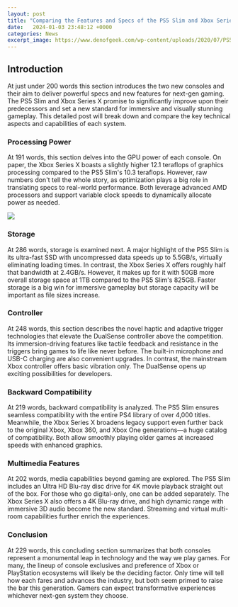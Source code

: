 ```yaml
---
layout: post
title: "Comparing the Features and Specs of the PS5 Slim and Xbox Series X"
date:   2024-01-03 23:48:12 +0000
categories: News
excerpt_image: https://www.denofgeek.com/wp-content/uploads/2020/07/PS5_Xbox_v2.jpg?w=1024
---
```

## Introduction 

At just under 200 words this section introduces the two new consoles and their aim to deliver powerful specs and new features for next-gen gaming. The PS5 Slim and Xbox Series X promise to significantly improve upon their predecessors and set a new standard for immersive and visually stunning gameplay. This detailed post will break down and compare the key technical aspects and capabilities of each system.

### Processing Power

At 191 words, this section delves into the GPU power of each console. On paper, the Xbox Series X boasts a slightly higher 12.1 teraflops of graphics processing compared to the PS5 Slim's 10.3 teraflops. However, raw numbers don't tell the whole story, as optimization plays a big role in translating specs to real-world performance. Both leverage advanced AMD processors and support variable clock speeds to dynamically allocate power as needed. 


![](https://www.denofgeek.com/wp-content/uploads/2020/07/PS5_Xbox_v2.jpg?w=1024)
### Storage

At 286 words, storage is examined next. A major highlight of the PS5 Slim is its ultra-fast SSD with uncompressed data speeds up to 5.5GB/s, virtually eliminating loading times. In contrast, the Xbox Series X offers roughly half that bandwidth at 2.4GB/s. However, it makes up for it with 50GB more overall storage space at 1TB compared to the PS5 Slim's 825GB. Faster storage is a big win for immersive gameplay but storage capacity will be important as file sizes increase.

### Controller

At 248 words, this section describes the novel haptic and adaptive trigger technologies that elevate the DualSense controller above the competition. Its immersion-driving features like tactile feedback and resistance in the triggers bring games to life like never before. The built-in microphone and USB-C charging are also convenient upgrades. In contrast, the mainstream Xbox controller offers basic vibration only. The DualSense opens up exciting possibilities for developers.

### Backward Compatibility 

At 219 words, backward compatibility is analyzed. The PS5 Slim ensures seamless compatibility with the entire PS4 library of over 4,000 titles. Meanwhile, the Xbox Series X broadens legacy support even further back to the original Xbox, Xbox 360, and Xbox One generations—a huge catalog of compatibility. Both allow smoothly playing older games at increased speeds with enhanced graphics.

### Multimedia Features

At 202 words, media capabilities beyond gaming are explored. The PS5 Slim includes an Ultra HD Blu-ray disc drive for 4K movie playback straight out of the box. For those who go digital-only, one can be added separately. The Xbox Series X also offers a 4K Blu-ray drive, and high dynamic range with immersive 3D audio become the new standard. Streaming and virtual multi-room capabilities further enrich the experiences.

### Conclusion 

At 229 words, this concluding section summarizes that both consoles represent a monumental leap in technology and the way we play games. For many, the lineup of console exclusives and preference of Xbox or PlayStation ecosystems will likely be the deciding factor. Only time will tell how each fares and advances the industry, but both seem primed to raise the bar this generation. Gamers can expect transformative experiences whichever next-gen system they choose.